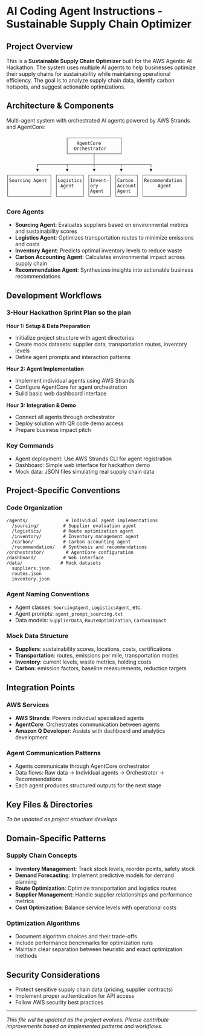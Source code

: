 # AI Coding Agent Instructions - Sustainable Supply Chain Optimizer

## Project Overview
This is a **Sustainable Supply Chain Optimizer** built for the AWS Agentic AI Hackathon. The system uses multiple AI agents to help businesses optimize their supply chains for sustainability while maintaining operational efficiency. The goal is to analyze supply chain data, identify carbon hotspots, and suggest actionable optimizations.

## Architecture & Components
Multi-agent system with orchestrated AI agents powered by AWS Strands and AgentCore:

```
                      ┌───────────────────┐
                      │   AgentCore       │
                      │  Orchestrator     │
                      └─────────┬─────────┘
                                │
           ┌──────────┬─────────┼─────────┬──────────┐
           ▼          ▼         ▼         ▼          ▼
┌───────────────┐ ┌─────────┐ ┌───────┐ ┌───────┐ ┌───────────────┐
│Sourcing Agent │ │Logistics│ │Invent-│ │Carbon │ │Recommendation │
│               │ │ Agent   │ │ory    │ │Account│ │     Agent     │
│               │ │         │ │Agent  │ │Agent  │ │               │
└───────────────┘ └─────────┘ └───────┘ └───────┘ └───────────────┘
```

### Core Agents
- **Sourcing Agent**: Evaluates suppliers based on environmental metrics and sustainability scores
- **Logistics Agent**: Optimizes transportation routes to minimize emissions and costs
- **Inventory Agent**: Predicts optimal inventory levels to reduce waste
- **Carbon Accounting Agent**: Calculates environmental impact across supply chain
- **Recommendation Agent**: Synthesizes insights into actionable business recommendations

## Development Workflows

### 3-Hour Hackathon Sprint Plan so the plan
**Hour 1: Setup & Data Preparation**
- Initialize project structure with agent directories
- Create mock datasets: supplier data, transportation routes, inventory levels
- Define agent prompts and interaction patterns

**Hour 2: Agent Implementation**
- Implement individual agents using AWS Strands
- Configure AgentCore for agent orchestration
- Build basic web dashboard interface

**Hour 3: Integration & Demo**
- Connect all agents through orchestrator
- Deploy solution with QR code demo access
- Prepare business impact pitch

### Key Commands
- Agent deployment: Use AWS Strands CLI for agent registration
- Dashboard: Simple web interface for hackathon demo
- Mock data: JSON files simulating real supply chain data

## Project-Specific Conventions

### Code Organization
```
/agents/              # Individual agent implementations
  /sourcing/         # Supplier evaluation agent
  /logistics/        # Route optimization agent
  /inventory/        # Inventory management agent
  /carbon/           # Carbon accounting agent
  /recommendation/   # Synthesis and recommendations
/orchestrator/        # AgentCore configuration
/dashboard/          # Web interface
/data/              # Mock datasets
  suppliers.json
  routes.json
  inventory.json
```

### Agent Naming Conventions
- Agent classes: `SourcingAgent`, `LogisticsAgent`, etc.
- Agent prompts: `agent_prompt_sourcing.txt`
- Data models: `SupplierData`, `RouteOptimization`, `CarbonImpact`

### Mock Data Structure
- **Suppliers**: sustainability scores, locations, costs, certifications
- **Transportation**: routes, emissions per mile, transportation modes
- **Inventory**: current levels, waste metrics, holding costs
- **Carbon**: emission factors, baseline measurements, reduction targets

## Integration Points

### AWS Services
- **AWS Strands**: Powers individual specialized agents
- **AgentCore**: Orchestrates communication between agents
- **Amazon Q Developer**: Assists with dashboard and analytics development

### Agent Communication Patterns
- Agents communicate through AgentCore orchestrator
- Data flows: Raw data → Individual agents → Orchestrator → Recommendations
- Each agent produces structured outputs for the next stage

## Key Files & Directories
*To be updated as project structure develops*

## Domain-Specific Patterns

### Supply Chain Concepts
- **Inventory Management**: Track stock levels, reorder points, safety stock
- **Demand Forecasting**: Implement predictive models for demand planning
- **Route Optimization**: Optimize transportation and logistics routes
- **Supplier Management**: Handle supplier relationships and performance metrics
- **Cost Optimization**: Balance service levels with operational costs

### Optimization Algorithms
- Document algorithm choices and their trade-offs
- Include performance benchmarks for optimization runs
- Maintain clear separation between heuristic and exact optimization methods

## Security Considerations
- Protect sensitive supply chain data (pricing, supplier contracts)
- Implement proper authentication for API access
- Follow AWS security best practices

---
*This file will be updated as the project evolves. Please contribute improvements based on implemented patterns and workflows.*